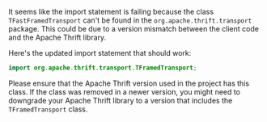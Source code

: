 It seems like the import statement is failing because the class `TFastFramedTransport` can't be found in the `org.apache.thrift.transport` package. This could be due to a version mismatch between the client code and the Apache Thrift library.

Here's the updated import statement that should work:

```java
import org.apache.thrift.transport.TFramedTransport;
```

Please ensure that the Apache Thrift version used in the project has this class. If the class was removed in a newer version, you might need to downgrade your Apache Thrift library to a version that includes the `TFramedTransport` class.